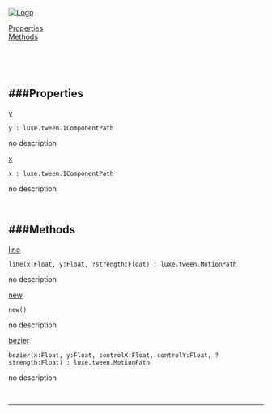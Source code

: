 
[![Logo](http://luxeengine.com/images/logo.png)](index.html)


[Properties](#Properties)   
[Methods](#Methods)   


&nbsp;   

&nbsp;   

<a class="lift" name="Properties" ></a>
###Properties   
---
<a class="lift" name="y" href="#y">y</a>



    y : luxe.tween.IComponentPath

<span class="small_desc_flat"> no description </span>   

<a class="lift" name="x" href="#x">x</a>



    x : luxe.tween.IComponentPath

<span class="small_desc_flat"> no description </span>   

&nbsp;   

<a class="lift" name="Methods" ></a>
###Methods   
---
<a class="lift" name="line" href="#line">line</a>



    line(x:Float, y:Float, ?strength:Float) : luxe.tween.MotionPath

<span class="small_desc_flat"> no description </span>   

<a class="lift" name="new" href="#new">new</a>



    new() 

<span class="small_desc_flat"> no description </span>   

<a class="lift" name="bezier" href="#bezier">bezier</a>



    bezier(x:Float, y:Float, controlX:Float, controlY:Float, ?strength:Float) : luxe.tween.MotionPath

<span class="small_desc_flat"> no description </span>   



&nbsp;
&nbsp;
&nbsp;

---  


&nbsp;   
&nbsp;   